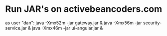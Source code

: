 # Run JAR's on activebeancoders.com

as user "dan":
java -Xmx52m -jar gateway.jar &
java -Xmx56m -jar security-service.jar &
java -Xmx46m -jar ui-angular.jar &
